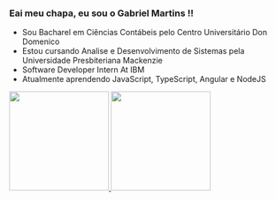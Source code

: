 ### Eai meu chapa, eu sou o Gabriel Martins !!

- Sou Bacharel em Ciências Contábeis pelo Centro Universitário Don Domenico
- Estou cursando Analise e Desenvolvimento de Sistemas pela Universidade Presbiteriana Mackenzie
- Software Developer Intern At IBM
- Atualmente aprendendo JavaScript, TypeScript, Angular e NodeJS



<div> 
  <a href="https://github.com/gamartins013">
  <img height="180em" src="https://github-readme-stats.vercel.app/api?username=gamartins013&show_icons=true&theme=radical">
  <img height="180em" src="https://github-readme-stats.vercel.app/api/top-langs/?username=gamartins013&layout=compact">
</div>
